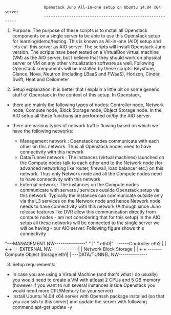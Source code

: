                      Openstack Juno All-in-one setup on Ubuntu 14.04 x64 server
                     ----------------------------------------------------------

1. Purpose:
The purpose of these scripts is to install all Openstack components on a single server to be able to use this Openstack setup for learning/demo/testing. This is known as All-in-one (AIO) setup and lets call this server as AIO server. The scripts will install Openstack Juno version.
The scripts have been tested on a VirtualBox virtual machine (VM) as the AIO server, but I believe that they should work on physical server or VM on any other virtualization software as well.
Following Openstack components will be installed by these scripts:
Keystone, Glance, Nova, Neutron (including LBaaS and FWaaS), Horizon, Cinder, Swift, Heat and Ceilometer

2. Setup explanation:
It is better that I explain a little bit on some generic stuff of Openstack in the context of this setup.
In Openstack, 
- there are mainly the following types of nodes: Controller node, Network node, Compute node, Block Storage node, Object Storage node. In the AIO setup all these functions are performed on/by the AIO server.

- there are various types of network traffic flowing based on which we have the following networks:
  - Management network : Openstack nodes communicate with each other on this network. Thus all Openstack nodes need to have connectivity with this network
  - Data/Tunnel network : The instances (virtual machines) launched on the Compute nodes talk to each other and to the Network node (for advanced networking like router, firewall, load balancer etc.) on this network. Thus only Network node and all the Compute nodes need to have connectivity with this network
  - External network : The instances on the Compute nodes communicate with servers / services outside Openstack setup via this network. Typically the instances can communicate outside only via the L3 services on the Network node and hence Network node needs to have connectivity with this network (Although since Juno release features like DVR allow this communication directly from compute nodes - am not considering that for this setup)
  In the AIO setup all these networks will be connected to the single server we will be having - our AIO server. Following figure shows this connectivity

"---MANAGEMENT NW---------------"
"                             |"
"                         eth0|"
                           -------Controller
                      eth2 |     |   +             +
---EXTERNAL NW-------------|     | Network     Block Storage
                           |     |   +             +
                           ------- Compute    Object Storage
                          eth1|
                              |
---DATA/TUNNEL NW--------------

3. Setup requirements:
- In case you are using a Virtual Machine (and that's what I do usually) you would need to create a VM with atleast 2 CPUs and 5 GB memory (however if you want to run several instances inside Openstack you would need more CPU/Memory for your server)
- Install Ubuntu 14.04 x64 server with Openssh package installed (so that you can ssh to this server) and update the server with following command
apt-get update -y


